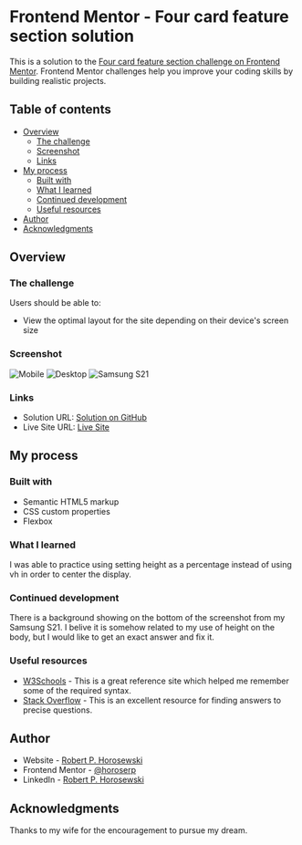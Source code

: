 # Frontend Mentor - Four card feature section solution

This is a solution to the [Four card feature section challenge on Frontend Mentor](https://www.frontendmentor.io/challenges/four-card-feature-section-weK1eFYK). Frontend Mentor challenges help you improve your coding skills by building realistic projects.

## Table of contents

- [Overview](#overview)
  - [The challenge](#the-challenge)
  - [Screenshot](#screenshot)
  - [Links](#links)
- [My process](#my-process)
  - [Built with](#built-with)
  - [What I learned](#what-i-learned)
  - [Continued development](#continued-development)
  - [Useful resources](#useful-resources)
- [Author](#author)
- [Acknowledgments](#acknowledgments)

## Overview

### The challenge

Users should be able to:

- View the optimal layout for the site depending on their device's screen size

### Screenshot

![Mobile](./assets/images/mobile-screenshot.jpeg)
![Desktop](./assets/images/desktop-screenshot.jpeg)
![Samsung S21](./assets/images/samsung-screenshot.jpg)

### Links

- Solution URL: [Solution on GitHub](https://github.com/horoserp/four-card-section)
- Live Site URL: [Live Site](https://horoserp.github.io/four-card-section)

## My process

### Built with

- Semantic HTML5 markup
- CSS custom properties
- Flexbox

### What I learned

I was able to practice using setting height as a percentage instead of using vh in order to center the display.

### Continued development

There is a background showing on the bottom of the screenshot from my Samsung S21. I belive it is somehow related to my use of height on the body, but I would like to get an exact answer and fix it.

### Useful resources

- [W3Schools](https://www.w3schools.com/) - This is a great reference site which helped me remember some of the required syntax.
- [Stack Overflow](https://stackoverflow.com/) - This is an excellent resource for finding answers to precise questions.

## Author

- Website - [Robert P. Horosewski](https://horoserp.github.io/React-Portfolio)
- Frontend Mentor - [@horoserp](https://www.frontendmentor.io/profile/horoserp)
- LinkedIn - [Robert P. Horosewski](https://www.linkedin.com/in/robert-horosewski-8a0608196/)

## Acknowledgments

Thanks to my wife for the encouragement to pursue my dream.
